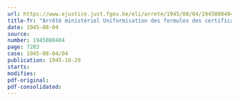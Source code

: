 ```yaml
---
url: https://www.ejustice.just.fgov.be/eli/arrete/1945/08/04/1945080404/justel
title-fr: "Arrêté ministériel Uniformisation des formules des certificats et diplômes dans l'enseignement de l'architecture"
date: 1945-08-04
source:
number: 1945080404
page: 7283
case: 1945-08-04/04
publication: 1945-10-29
starts:
modifies:
pdf-original:
pdf-consolidated:
---
```


